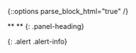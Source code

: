{::options parse_block_html="true" /}

<div class="panel panel-danger">
** **
{: .panel-heading}
<div class="panel-body">

</div></div>

{: .alert .alert-info}
